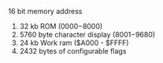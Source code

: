 16 bit memory address

1. 32 kb ROM ($0000-$8000)
2. 5760 byte character display ($8001-$9680)
3. 24 kb Work ram ($A000 - $FFFF)
4. 2432 bytes of configurable flags
